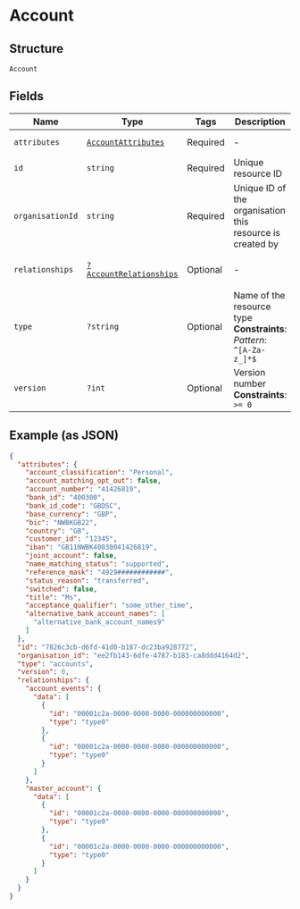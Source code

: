 
# Account

## Structure

`Account`

## Fields

| Name | Type | Tags | Description | Getter | Setter |
|  --- | --- | --- | --- | --- | --- |
| `attributes` | [`AccountAttributes`](../../doc/models/account-attributes.md) | Required | - | getAttributes(): AccountAttributes | setAttributes(AccountAttributes attributes): void |
| `id` | `string` | Required | Unique resource ID | getId(): string | setId(string id): void |
| `organisationId` | `string` | Required | Unique ID of the organisation this resource is created by | getOrganisationId(): string | setOrganisationId(string organisationId): void |
| `relationships` | [`?AccountRelationships`](../../doc/models/account-relationships.md) | Optional | - | getRelationships(): ?AccountRelationships | setRelationships(?AccountRelationships relationships): void |
| `type` | `?string` | Optional | Name of the resource type<br>**Constraints**: *Pattern*: `^[A-Za-z_]*$` | getType(): ?string | setType(?string type): void |
| `version` | `?int` | Optional | Version number<br>**Constraints**: `>= 0` | getVersion(): ?int | setVersion(?int version): void |

## Example (as JSON)

```json
{
  "attributes": {
    "account_classification": "Personal",
    "account_matching_opt_out": false,
    "account_number": "41426819",
    "bank_id": "400300",
    "bank_id_code": "GBDSC",
    "base_currency": "GBP",
    "bic": "NWBKGB22",
    "country": "GB",
    "customer_id": "12345",
    "iban": "GB11NWBK40030041426819",
    "joint_account": false,
    "name_matching_status": "supported",
    "reference_mask": "4929############",
    "status_reason": "transferred",
    "switched": false,
    "title": "Ms",
    "acceptance_qualifier": "some_other_time",
    "alternative_bank_account_names": [
      "alternative_bank_account_names9"
    ]
  },
  "id": "7826c3cb-d6fd-41d0-b187-dc23ba928772",
  "organisation_id": "ee2fb143-6dfe-4787-b183-ca8ddd4164d2",
  "type": "accounts",
  "version": 0,
  "relationships": {
    "account_events": {
      "data": [
        {
          "id": "00001c2a-0000-0000-0000-000000000000",
          "type": "type0"
        },
        {
          "id": "00001c2a-0000-0000-0000-000000000000",
          "type": "type0"
        }
      ]
    },
    "master_account": {
      "data": [
        {
          "id": "00001c2a-0000-0000-0000-000000000000",
          "type": "type0"
        },
        {
          "id": "00001c2a-0000-0000-0000-000000000000",
          "type": "type0"
        }
      ]
    }
  }
}
```

